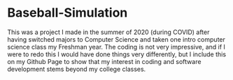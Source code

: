# Baseball-Simulation

This was a project I made in the summer of 2020 (during COVID) after having switched majors to Computer Science and taken one intro computer science class my Freshman year. The coding is not very impressive, and if I were to redo this I would have done things very differently, but I include this on my Github Page to show that my interest in coding and software development stems beyond my college classes.
